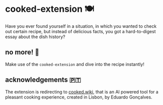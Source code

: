 # cooked-extension :plate_with_cutlery:

Have you ever found yourself in a situation, in which you wanted to check out certain recipe, but instead of delicious facts, you got a hard-to-digest essay about the dish history?

## no more! :ramen:

Make use of the `cooked-extension` and dive into the recipe instantly!

## acknowledgements :portugal:

The extension is redirecting to [cooked.wiki](https://twitter.com/cooked_wiki), that is an AI powered tool for a pleasant cooking experience, created in Lisbon, by Eduardo Gonçalves.
